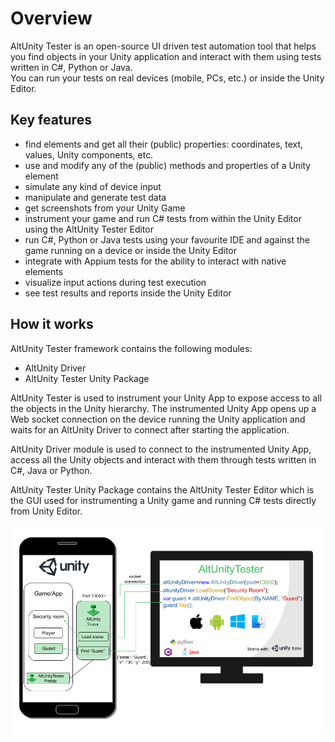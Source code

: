 # Overview 

AltUnity Tester is an open-source UI driven test automation tool that helps you find objects in your Unity application and interact with them using tests written in C#, Python or Java.  
You can run your tests on real devices (mobile, PCs, etc.) or inside the Unity Editor. 

## Key features 

- find elements and get all their (public) properties: coordinates, text, values, Unity components, etc. 
- use and modify any of the (public) methods and properties of a Unity element
- simulate any kind of device input  
- manipulate and generate test data 
- get screenshots from your Unity Game 
- instrument your game and run C# tests from within the Unity Editor using the AltUnity Tester Editor
- run C#, Python or Java tests using your favourite IDE and against the game running on a device or inside the Unity Editor
- integrate with Appium tests for the ability to interact with native elements
- visualize input actions during test execution 
- see test results and reports inside the Unity Editor


## How it works 

AltUnity Tester framework contains the following modules:

* AltUnity Driver
* AltUnity Tester Unity Package
<!--
* AltUnity Proxy
-->

AltUnity Tester is used to instrument your Unity App to expose access to all the objects in the Unity hierarchy. The instrumented Unity App opens up a Web socket connection on the device running the Unity application and waits for an AltUnity Driver to connect after starting the application.

AltUnity Driver module is used to connect to the instrumented Unity App, access all the Unity objects and interact with them through tests written in C#, Java or Python.

AltUnity Tester Unity Package contains the AltUnity Tester Editor which is the GUI used for instrumenting a Unity game and running C# tests directly from Unity Editor.

<!--
AltUnity Proxy module is used to create the bridge between the tests and the instrumented Unity App. It acts as a webscoket server that facilitates communication between AltUnity Driver (tests) and AltUnity Tester (instrumented Unity app).
-->


![Architecture](../_static/images/architecture2.png)